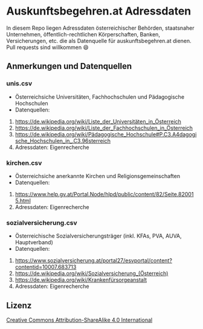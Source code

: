 # Auskunftsbegehren.at Adressdaten
In diesem Repo liegen Adressdaten österreichischer Behörden, staatsnaher Unternehmen, öffentlich-rechtlichen Körperschaften, Banken, Versicherungen, etc. die als Datenquelle für auskunftsbegehren.at dienen. Pull requests sind willkommen :smile:

## Anmerkungen und Datenquellen
### unis.csv
* Österreichsiche Universitäten, Fachhochschulen und Pädagogische Hochschulen
* Datenquellen:

 1. https://de.wikipedia.org/wiki/Liste_der_Universitäten_in_Österreich
 2. https://de.wikipedia.org/wiki/Liste_der_Fachhochschulen_in_Österreich
 3. https://de.wikipedia.org/wiki/Pädagogische_Hochschule#P.C3.A4dagogische_Hochschulen_in_.C3.96sterreich
 4. Adressdaten: Eigenrecherche

### kirchen.csv
* Österreichsiche anerkannte Kirchen und Religionsgemeinschaften
* Datenquellen:

 1. https://www.help.gv.at/Portal.Node/hlpd/public/content/82/Seite.820015.html
 2. Adressdaten: Eigenrecherche

### sozialversicherung.csv
* Österreichische Sozialversicherungsträger (inkl. KFAs, PVA, AUVA, Hauptverband)
* Datenquellen:

 1. https://www.sozialversicherung.at/portal27/esvportal/content?contentid=10007.683713
 2. https://de.wikipedia.org/wiki/Sozialversicherung_(Österreich)
 3. https://de.wikipedia.org/wiki/Krankenfürsorgeanstalt
 4. Adressdaten: Eigenrecherche

## Lizenz
[Creative Commons Attribution-ShareAlike 4.0 International](https://creativecommons.org/licenses/by-sa/4.0/)
